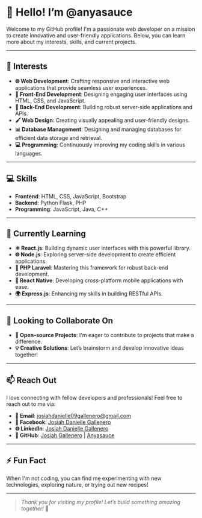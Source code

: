 # 👋 Hello! I’m @anyasauce

Welcome to my GitHub profile! I'm a passionate web developer on a mission to create innovative and user-friendly applications. Below, you can learn more about my interests, skills, and current projects.

---

## 👀 **Interests**

- **🌐 Web Development**: Crafting responsive and interactive web applications that provide seamless user experiences.
- **🎨 Front-End Development**: Designing engaging user interfaces using HTML, CSS, and JavaScript.
- **🔧 Back-End Development**: Building robust server-side applications and APIs.
- **🖌️ Web Design**: Creating visually appealing and user-friendly designs.
- **📊 Database Management**: Designing and managing databases for efficient data storage and retrieval.
- **💻 Programming**: Continuously improving my coding skills in various languages.

---

## 💻 **Skills**

- **Frontend**: HTML, CSS, JavaScript, Bootstrap
- **Backend**: Python Flask, PHP
- **Programming**: JavaScript, Java, C++

---

## 🌱 **Currently Learning**

- **⚛️ React.js**: Building dynamic user interfaces with this powerful library.
- **🌐 Node.js**: Exploring server-side development to create efficient applications.
- **🐘 PHP Laravel**: Mastering this framework for robust back-end development.
- **📱 React Native**: Developing cross-platform mobile applications with ease.
- **🌍 Express.js**: Enhancing my skills in building RESTful APIs.

---

## 💞 **Looking to Collaborate On**

- **🚀 Open-source Projects**: I'm eager to contribute to projects that make a difference.
- **💡 Creative Solutions**: Let’s brainstorm and develop innovative ideas together!

---

## 📫 **Reach Out**

I love connecting with fellow developers and professionals! Feel free to reach out to me via:

- **📧 Email**: [josiahdanielle09gallenero@gmail.com](mailto:josiahdanielle09gallenero@gmail.com)
- **👤 Facebook**: [Josiah Danielle Gallenero](https://www.facebook.com/josiahhhh8)
- **🌐 LinkedIn**: [Josiah Danielle Gallenero](https://www.linkedin.com/in/josiah-danielle-gallenero-750966290/)
- **🐙 GitHub**: [Josiah Gallenero](https://github.com/josiahgallenero) | [Anyasauce](https://github.com/anyasauce)

---

## ⚡ **Fun Fact**

When I'm not coding, you can find me experimenting with new technologies, exploring nature, or trying out new recipes!

---

> *Thank you for visiting my profile! Let’s build something amazing together!* 🚀

